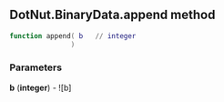 ## DotNut.BinaryData.append method


```lua
function append( b   // integer
               )
```


### Parameters

**b** (**integer**) - ![b]

